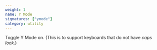 ```yaml
---
weight: 1
name: Y Mode
signatures: ["ymode"]
category: utility
---
```

Toggle Y Mode on. (This is to support keyboards that do not have _caps lock_.)
